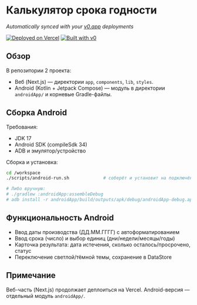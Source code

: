 # Калькулятор срока годности

*Automatically synced with your [v0.app](https://v0.app) deployments*

[![Deployed on Vercel](https://img.shields.io/badge/Deployed%20on-Vercel-black?style=for-the-badge&logo=vercel)](https://vercel.com/chestergodalive-2654s-projects/v0-product-expiration-calculator)
[![Built with v0](https://img.shields.io/badge/Built%20with-v0.app-black?style=for-the-badge)](https://v0.app/chat/projects/CnKuMM7Iekh)

## Обзор

В репозитории 2 проекта:

- Веб (Next.js) — директории `app`, `components`, `lib`, `styles`.
- Android (Kotlin + Jetpack Compose) — модуль в директории `androidApp/` и корневые Gradle-файлы.

## Сборка Android

Требования:

- JDK 17
- Android SDK (compileSdk 34)
- ADB и эмулятор/устройство

Сборка и установка:

```bash
cd /workspace
./scripts/android-run.sh             # соберёт и установит на подключённое устройство или эмулятор

# Либо вручную:
# ./gradlew :androidApp:assembleDebug
# adb install -r androidApp/build/outputs/apk/debug/androidApp-debug.apk
```

## Функциональность Android

- Ввод даты производства (ДД.ММ.ГГГГ) с автоформатированием
- Ввод срока (число) и выбор единиц (дни/недели/месяцы/годы)
- Карточка результата: дата истечения, сколько осталось/просрочено, статус
- Переключение светлой/тёмной темы, сохранение в DataStore

## Примечание

Веб-часть (Next.js) продолжает деплоиться на Vercel. Android-версия — отдельный модуль `androidApp/`.
